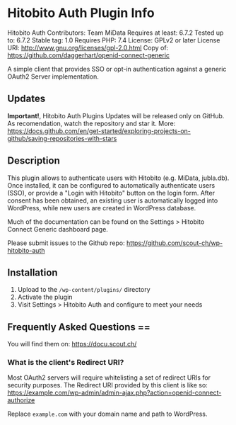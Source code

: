 # Hitobito Auth Plugin Info
Hitobito Auth
Contributors: Team MiData 
Requires at least: 6.7.2 
Tested up to: 6.7.2 
Stable tag: 1.0 
Requires PHP: 7.4 
License: GPLv2 or later 
License URI: http://www.gnu.org/licenses/gpl-2.0.html 
Copy of: https://github.com/daggerhart/openid-connect-generic

A simple client that provides SSO or opt-in authentication against a generic OAuth2 Server implementation.

## Updates

**Important!**, Hitobito Auth Plugins Updates will be released only on GitHub.
As recomendation, watch the repository and star it. More: https://docs.github.com/en/get-started/exploring-projects-on-github/saving-repositories-with-stars

## Description

This plugin allows to authenticate users with Hitobito (e.g. MiData, jubla.db).
Once installed, it can be configured to automatically authenticate users (SSO), or provide a "Login with Hitobito"
button on the login form. After consent has been obtained, an existing user is automatically logged into WordPress, while
new users are created in WordPress database.

Much of the documentation can be found on the Settings > Hitobito Connect Generic dashboard page.

Please submit issues to the Github repo: https://github.com/scout-ch/wp-hitobito-auth

## Installation

1. Upload to the `/wp-content/plugins/` directory
1. Activate the plugin
1. Visit Settings > Hitobito Auth and configure to meet your needs

## Frequently Asked Questions ==

You will find them on:  https://docu.scout.ch/

### What is the client's Redirect URI?

Most OAuth2 servers will require whitelisting a set of redirect URIs for security purposes. The Redirect URI provided
by this client is like so:  https://example.com/wp-admin/admin-ajax.php?action=openid-connect-authorize

Replace `example.com` with your domain name and path to WordPress.
